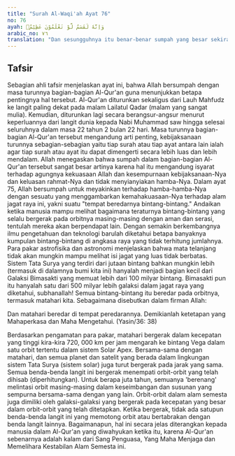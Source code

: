 ```yaml
---
title: "Surah Al-Waqi'ah Ayat 76"
no: 76
ayah: وَاِنَّهٗ لَقَسَمٌ لَّوْ تَعْلَمُوْنَ عَظِيْمٌۙ  
arabic_no: ٧٦
translation: "Dan sesungguhnya itu benar-benar sumpah yang besar sekiranya kamu mengetahui,"
---
```


## Tafsir

Sebagian ahli tafsir menjelaskan ayat ini, bahwa Allah bersumpah dengan masa turunnya bagian-bagian Al-Qur'an guna menunjukkan betapa pentingnya hal tersebut. Al-Qur'an diturunkan sekaligus dari Lauh Mahfudz ke langit paling dekat pada malam Lailatul Qadar (malam yang sangat mulia). Kemudian, diturunkan lagi secara berangsur-angsur menurut keperluannya dari langit dunia kepada Nabi Muhammad saw hingga selesai seluruhnya dalam masa 22 tahun 2 bulan 22 hari. Masa turunnya bagian-bagian Al-Qur'an tersebut mengandung arti penting, kebijaksanaan turunnya sebagian-sebagian yaitu tiap surah atau tiap ayat antara lain ialah agar tiap surah atau ayat itu dapat dimengerti secara lebih luas dan lebih mendalam. Allah menegaskan bahwa sumpah dalam bagian-bagian Al-Qur'an tersebut sangat besar artinya karena hal itu mengandung isyarat terhadap agungnya kekuasaan Allah dan kesempurnaan kebijaksanaan-Nya dan keluasan rahmat-Nya dan tidak menyianyiakan hamba-Nya. Dalam ayat 75, Allah bersumpah untuk meyakinkan terhadap hamba-hamba-Nya dengan sesuatu yang menggambarkan kemahakuasaan-Nya terhadap alam jagat raya ini, yakni suatu "tempat beredarnya bintang-bintang." Andaikan ketika manusia mampu melihat bagaimana teraturnya bintang-bintang yang selalu bergerak pada orbitnya masing-masing dengan aman dan serasi, tentulah mereka akan berpendapat lain. Dengan semakin berkembangnya ilmu pengetahuan dan teknologi barulah diketahui betapa banyaknya kumpulan bintang-bintang di angkasa raya yang tidak terhitung jumlahnya. Para pakar astrofisika dan astronomi menjelaskan bahwa mata telanjang tidak akan mungkin mampu melihat isi jagat yang luas tidak berbatas. Sistem Tata Surya yang terdiri dari jutaan bintang bahkan mungkin lebih (termasuk di dalamnya bumi kita ini) hanyalah menjadi bagian kecil dari Galaksi Bimasakti yang memuat lebih dari 100 milyar bintang. Bimasakti pun itu hanyalah satu dari 500 milyar lebih galaksi dalam jagat raya yang diketahui, subhanallah! Semua bintang-bintang itu beredar pada orbitnya, termasuk matahari kita. Sebagaimana disebutkan dalam firman Allah: 

Dan matahari beredar di tempat peredarannya. Demikianlah ketetapan yang Mahaperkasa dan Maha Mengetahui. (Yasin/36: 38) 

Berdasarkan pengamatan para pakar, matahari bergerak dalam kecepatan yang tinggi kira-kira 720, 000 km per jam mengarah ke bintang Vega dalam satu orbit tertentu dalam sistem Solar Apex. Bersama-sama dengan matahari, dan semua planet dan satelit yang berada dalam lingkungan sistem Tata Surya (sistem solar) juga turut bergerak pada jarak yang sama. Semua benda-benda langit ini bergerak menempati orbit-orbit yang telah dihisab (diperhitungkan). Untuk berapa juta tahun, semuanya 'berenang' melintasi orbit masing-masing dalam keseimbangan dan susunan yang sempurna bersama-sama dengan yang lain. Orbit-orbit dalam alam semesta juga dimiliki oleh galaksi-galaksi yang bergerak pada kecepatan yang besar dalam orbit-orbit yang telah ditetapkan. Ketika bergerak, tidak ada satupun benda-benda langit ini yang memotong orbit atau bertabrakan dengan benda langit lainnya. Bagaimanapun, hal ini secara jelas diterangkan kepada manusia dalam Al-Qur'an yang diwahyukan ketika itu, karena Al-Qur'an sebenarnya adalah kalam dari Sang Penguasa, Yang Maha Menjaga dan Memelihara Kestabilan Alam Semesta ini.